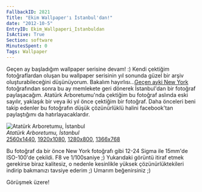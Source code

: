 ```yaml
---
FallbackID: 2821
Title: "Ekim Wallpaper'ı İstanbul'dan!"
date: "2012-10-5"
EntryID: Ekim_Wallpaperi_Istanbuldan
IsActive: True
Section: software
MinutesSpent: 0
Tags: Wallpaper
---
```

Geçen ay başladığım wallpaper serisine devam! :) Kendi çektiğim
fotoğraflardan oluşan bu wallpaper serisinin yıl sonunda güzel bir arşiv
oluşturabileceğini düşünüyorum. Bakalım hayırlısı...[Geçen ayki New
York](http://daron.yondem.com/tr/post/Eylul_Wallpaperi_New_York)
fotoğrafından sonra bu ay memlekete geri dönerek İstanbul'dan bir
fotoğraf paylaşacağım. Atatürk Arboretumu'nda çektiğim bu fotoğraf
aslında eski sayılır, yaklaşık bir veya iki yıl önce çektiğim bir
fotoğraf. Daha önceleri beni takip edenler bu fotoğrafın düşük
çözünürlüklü halini facebook'tan paylaştığımı da hatırlayacaklardır.

![Atatürk Arboretumu,
İstanbul](media/Ekim_Wallpaperi_Istanbuldan/web.jpg)\
*Atatürk Arboretumu, İstanbul*\
[2560x1440](media/Ekim_Wallpaperi_Istanbuldan/2560x1440.jpg),
[1920x1080](media/Ekim_Wallpaperi_Istanbuldan/1920x1080.jpg),
[1280x800](media/Ekim_Wallpaperi_Istanbuldan/1280x800.jpg),
[1366x768](media/Ekim_Wallpaperi_Istanbuldan/1366x768.jpg)

Bu fotoğraf da bir önce New York fotoğrafı gibi 12-24 Sigma ile 15mm'de
ISO-100'de çekildi. F8 ve 1/100saniye ;) Yukarıdaki görüntü itiraf etmek
gerekirse biraz kalitesiz, o nedenle kesinlikle yüksek
çözünürlüktekileri indirip bakmanızı tavsiye ederim ;) Umarım
beğenirsiniz ;)

Görüşmek üzere!


